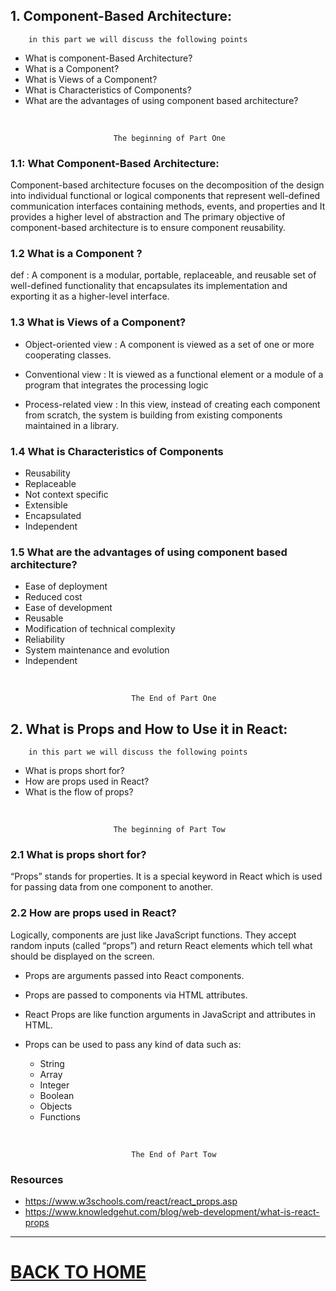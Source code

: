 ## 1. Component-Based Architecture:

        in this part we will discuss the following points

* What is component-Based Architecture?
* What is a Component?
* What is Views of a Component?
* What is Characteristics of Components?
* What are the advantages of using component based architecture?

<br/>

                           The beginning of Part One

### 1.1: What Component-Based Architecture:

Component-based architecture focuses on the decomposition of the design into individual functional or logical components that represent well-defined communication interfaces containing methods, events, and properties and  It provides a higher level of abstraction and The primary objective of component-based architecture is to ensure component reusability.

### 1.2 What is a Component ?

def : A component is a modular, portable, replaceable, and reusable set of well-defined functionality that encapsulates its implementation and exporting it as a higher-level interface.

### 1.3 What is Views of a Component?

* Object-oriented view : A component is viewed as a set of one or more cooperating classes.

* Conventional view : It is viewed as a functional element or a module of a program that integrates the processing logic

* Process-related view : In this view, instead of creating each component from scratch, the system is building from existing components maintained in a library. 

### 1.4 What is Characteristics of Components

* Reusability
* Replaceable
* Not context specific
* Extensible
* Encapsulated
* Independent

### 1.5 What are the advantages of using component based architecture?

*  Ease of deployment
* Reduced cost
* Ease of development 
* Reusable
* Modification of technical complexity
* Reliability
* System maintenance and evolution
* Independent

<br/>

    
                               The End of Part One

## 2. What is Props and How to Use it in React:

        in this part we will discuss the following points

* What is props short for?
* How are props used in React?
* What is the flow of props?

<br/>

                           The beginning of Part Tow

### 2.1 What is props short for?

“Props” stands for properties. It is a special keyword in React which is used for passing data from one component to another.
 

### 2.2 How are props used in React?

Logically, components are just like JavaScript functions. They accept random inputs (called “props”) and return React elements which tell what should be displayed on the screen.   

* Props are arguments passed into React components.
* Props are passed to components via HTML attributes.
* React Props are like function arguments in JavaScript and attributes in HTML.
*  Props can be used to pass any kind of data such as:  

    - String
    - Array
    - Integer
    - Boolean
    - Objects
    - Functions 

<br/>

    
                               The End of Part Tow

### Resources 

* https://www.w3schools.com/react/react_props.asp
* https://www.knowledgehut.com/blog/web-development/what-is-react-props 

<hr>

# [BACK TO HOME](https://jehadabuawwad.github.io/reading-notes)
